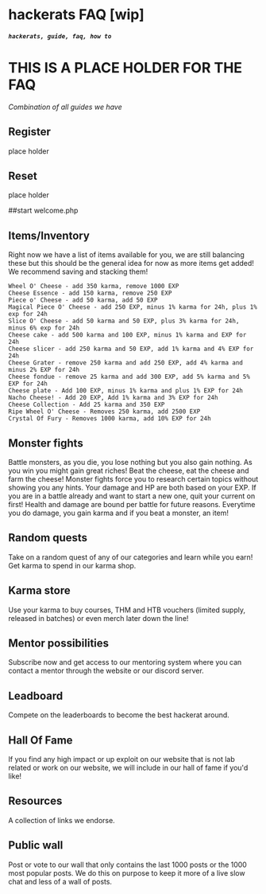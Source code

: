 # hackerats FAQ [wip]

##### `hackerats, guide, faq, how to`

# THIS IS A PLACE HOLDER FOR THE FAQ
*Combination of all guides we have*

## Register
place holder
## Reset
place holder

##start welcome.php
## Items/Inventory   

Right now we have a list of items available for you, we are still balancing these but this should be the general idea for now as more items get added! We recommend saving and stacking them!

    Wheel O' Cheese - add 350 karma, remove 1000 EXP
    Cheese Essence - add 150 karma, remove 250 EXP
    Piece o' Cheese - add 50 karma, add 50 EXP
    Magical Piece O' Cheese - add 250 EXP, minus 1% karma for 24h, plus 1% exp for 24h
    Slice O' Cheese - add 50 karma and 50 EXP, plus 3% karma for 24h, minus 6% exp for 24h
    Cheese cake - add 500 karma and 100 EXP, minus 1% karma and EXP for 24h
    Cheese slicer - add 250 karma and 50 EXP, add 1% karma and 4% EXP for 24h
    Cheese Grater - remove 250 karma and add 250 EXP, add 4% karma and minus 2% EXP for 24h
    Cheese fondue - remove 25 karma and add 300 EXP, add 5% karma and 5% EXP for 24h
    Cheese plate - Add 100 EXP, minus 1% karma and plus 1% EXP for 24h
    Nacho Cheese! - Add 20 EXP, Add 1% karma and 3% EXP for 24h
    Cheese Collection - Add 25 karma and 350 EXP
    Ripe Wheel O' Cheese - Removes 250 karma, add 2500 EXP
    Crystal Of Fury - Removes 1000 karma, add 10% EXP for 24h

## Monster fights
Battle monsters, as you die, you lose nothing but you also gain nothing. As you win you might gain great riches! Beat the cheese, eat the cheese and farm the cheese!
Monster fights force you to research certain topics without showing you any hints. Your damage and HP are both based on your EXP. If you are in a battle already and want to start a new one, quit your current on first! Health and damage are bound per battle for future reasons.
Everytime you do damage, you gain karma and if you beat a monster, an item!
## Random quests
Take on a random quest of any of our categories and learn while you earn! Get karma to spend in our karma shop.
## Karma store
Use your karma to buy courses, THM and HTB vouchers (limited supply, released in batches) or even merch later down the line!
## Mentor possibilities
Subscribe now and get access to our mentoring system where you can contact a mentor through the website or our discord server.
## Leadboard
Compete on the leaderboards to become the best hackerat around.
## Hall Of Fame
If you find any high impact or up exploit on our website that is not lab related or work on our website, we will include in our hall of fame if you'd like!
## Resources
A collection of links we endorse.
## Public wall
Post or vote to our wall that only contains the last 1000 posts or the 1000 most popular posts. We do this on purpose to keep it more of a live slow chat and less of a wall of posts. 
